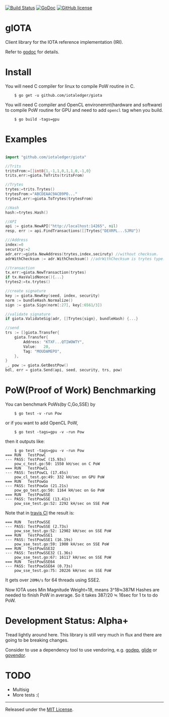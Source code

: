 [![Build Status](https://travis-ci.org/iotaledger/iota.lib.go.svg?branch=master)](https://travis-ci.org/iotaledger/iota.lib.go)
[![GoDoc](https://godoc.org/github.com/iotaledger/iota.lib.go?status.svg)](https://godoc.org/github.com/iotaledger/iota.lib.go)
[![GitHub license](https://img.shields.io/badge/license-MIT-blue.svg)](https://raw.githubusercontent.com/iotaledger/iota.lib.go/master/LICENSE)


gIOTA
=====

Client library for the IOTA reference implementation (IRI).

Refer to [godoc](https://godoc.org/github.com/iotaledger/iota.lib.go) for details.

Install
====

You will need C compiler for linux to compile PoW routine in C.

```
    $ go get -u github.com/iotaledger/giota
```

You will need C compiler and OpenCL environemnt(hardware and software)  to compile PoW routine for GPU 
and need to add `opencl` tag when you build.

```
	$ go build -tags=gpu
```

Examples
====

```go

import "github.com/iotaledger/giota"

//Trits
tritsFrom:=[]int8{1,-1,1,0,1,1,0,-1,0}
trits,err:=giota.ToTrits(tritsFrom)

//Trytes
trytes:=trits.Trytes()
trytesFrom:="ABCDEAAC9ACB9PO..."
trytes2,err:=giota.ToTrytes(trytesFrom)

//Hash
hash:=trytes.Hash()

//API
api := giota.NewAPI("http://localhost:14265", nil)
resp, err := api.FindTransactions([]Trytes{"DEXRPL...SJRU"})

///Address
index:=0
security:=2
adr,err:=giota.NewAddress(trytes,index,seciruty) //without checksum.
adrWithChecksum := adr.WithChecksum() //adrWithChecksum is trytes type.

//transaction
tx,err:=giota.NewTransaction(trytes)
if tx.HasValidNonce(){...}
trytes2:=tx.trytes()

//create signature
key := giota.NewKey(seed, index, security)
norm := bundleHash.Normalize()
sign := giota.Sign(norm[:27], key[:6561/3])

//validate signature
if giota.ValidateSig(adr, []Trytes{sign}, bundleHash) {...}

//send
trs := []giota.Transfer{
	giota.Transfer{
		Address: "KTXF...QTIWOWTY",
		Value:   20,
		Tag: "MOUDAMEPO",
	},
}
_, pow := giota.GetBestPow()
bdl, err = giota.Send(api, seed, security, trs, pow)
```

PoW(Proof of Work) Benchmarking
====

You can benchmark PoWs(by C,Go,SSE) by

```
    $ go test -v -run Pow
```

or if you want to add OpenCL PoW,

```
    $ go test -tags=gpu -v -run Pow
```

then it outputs like:

```
	$ go test -tags=gpu -v -run Pow
=== RUN   TestPowC
--- PASS: TestPowC (15.93s)
	pow_c_test.go:50: 1550 kH/sec on C PoW
=== RUN   TestPowCL
--- PASS: TestPowCL (17.45s)
	pow_cl_test.go:49: 332 kH/sec on GPU PoW
=== RUN   TestPowGo
--- PASS: TestPowGo (21.21s)
	pow_go_test.go:50: 1164 kH/sec on Go PoW
=== RUN   TestPowSSE
--- PASS: TestPowSSE (13.41s)
	pow_sse_test.go:52: 2292 kH/sec on SSE PoW
```

Note that in [travis CI](https://travis-ci.org/iotaledger/iota.lib.go/jobs/227452499)
the result is:

```
=== RUN   TestPowSSE
--- PASS: TestPowSSE (2.73s)
	pow_sse_test.go:52: 12902 kH/sec on SSE PoW
=== RUN   TestPowSSE1
--- PASS: TestPowSSE1 (16.19s)
	pow_sse_test.go:59: 1900 kH/sec on SSE PoW
=== RUN   TestPowSSE32
--- PASS: TestPowSSE32 (1.36s)
	pow_sse_test.go:67: 16117 kH/sec on SSE PoW
=== RUN   TestPowSSE64
--- PASS: TestPowSSE64 (0.73s)
	pow_sse_test.go:75: 20226 kH/sec on SSE PoW
```

It gets over `20MH/s` for 64 threads using SSE2.

Now IOTA uses Min Magnitude Weight=18, means 
3^18≒387M Hashes are needed to finish PoW in average.
So it takes 387/20 ≒ 16sec for 1 tx to do PoW.


Development Status: Alpha+
=========================

Tread lightly around here. This library is still very much
in flux and there are going to be breaking changes.

Consider to use a dependency tool to use vendoring,
e.g. [godep](https://github.com/tools/godep), [glide](https://github.com/Masterminds/glide) or [govendor](https://github.com/kardianos/govendor).


TODO
=========================

* Multisig
* More tests :(

<hr>

Released under the [MIT License](LICENSE).
